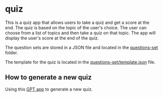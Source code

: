 # quiz

This is a quiz app that allows users to take a quiz and get a score at the end. The quiz is based on the topic of the user's choice. The user can choose from a list of topics and then take a quiz on that topic. The app will display the user's score at the end of the quiz.

The question sets are stored in a JSON file and located in the [questions-set](questions-set) folder. 

The template for the quiz is located in the [questions-set/template.json](questions-set/template.json) file.

## How to generate a new quiz
Using this [GPT app](https://chatgpt.com/g/g-RhlASklb9-quiz-generation) to generate a new quiz.